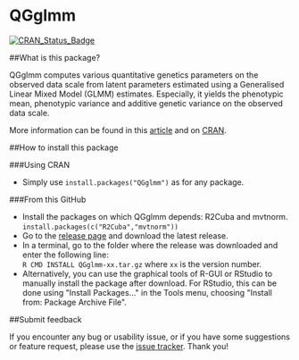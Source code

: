 # QGglmm

[![CRAN_Status_Badge](http://www.r-pkg.org/badges/version/QGglmm)](http://cran.r-project.org/package=QGglmm)

##What is this package?

QGglmm computes various quantitative genetics parameters on the observed data scale from latent parameters estimated using a Generalised Linear Mixed Model (GLMM) estimates. Especially, it yields the phenotypic mean, phenotypic variance and additive genetic variance on the observed data scale.

More information can be found in this [article](http://dx.doi.org/10.1534/genetics.115.186536) and on [CRAN](https://CRAN.R-project.org/package=QGglmm).

##How to install this package

###Using CRAN
* Simply use `install.packages("QGglmm")` as for any package.

###From this GitHub

* Install the packages on which QGglmm depends: R2Cuba and mvtnorm.
    `install.packages(c("R2Cuba","mvtnorm"))`
* Go to the [release page](https://github.com/devillemereuil/QGglmm/releases) and download the latest release.
* In a terminal, go to the folder where the release was downloaded and enter the following line:  
    `R CMD INSTALL QGglmm-xx.tar.gz` where `xx` is the version number.
* Alternatively, you can use the graphical tools of R-GUI or RStudio to manually install the package after download. For RStudio, this can be done using "Install Packages..." in the Tools menu, choosing "Install from: Package Archive File".

##Submit feedback

If you encounter any bug or usability issue, or if you have some suggestions or feature request, please use the [issue tracker](https://github.com/devillemereuil/QGglmm/issues). Thank you!
